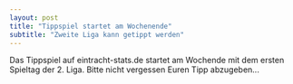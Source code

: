 ```yaml
---
layout: post
title: "Tippspiel startet am Wochenende"
subtitle: "Zweite Liga kann getippt werden"
---
```


Das Tippspiel auf eintracht-stats.de startet am Wochende mit dem ersten Spieltag der 2. Liga. Bitte nicht vergessen Euren Tipp abzugeben... 


